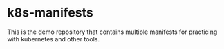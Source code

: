 # k8s-manifests
This is the demo repository that contains multiple manifests for practicing with kubernetes and other tools.
